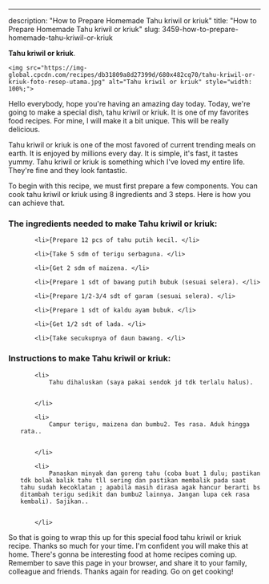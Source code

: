 ---
description: "How to Prepare Homemade Tahu kriwil or kriuk"
title: "How to Prepare Homemade Tahu kriwil or kriuk"
slug: 3459-how-to-prepare-homemade-tahu-kriwil-or-kriuk

<p>
	<strong>Tahu kriwil or kriuk</strong>. 
	
</p>
<p>
	
	<img src="https://img-global.cpcdn.com/recipes/db31809a8d27399d/680x482cq70/tahu-kriwil-or-kriuk-foto-resep-utama.jpg" alt="Tahu kriwil or kriuk" style="width: 100%;">
	
	
</p>
<p>
	Hello everybody, hope you're having an amazing day today. Today, we're going to make a special dish, tahu kriwil or kriuk. It is one of my favorites food recipes. For mine, I will make it a bit unique. This will be really delicious.
</p>
	
<p>
	
</p>
<p>
	Tahu kriwil or kriuk is one of the most favored of current trending meals on earth. It is enjoyed by millions every day. It is simple, it's fast, it tastes yummy. Tahu kriwil or kriuk is something which I've loved my entire life. They're fine and they look fantastic.
</p>

<p>
To begin with this recipe, we must first prepare a few components. You can cook tahu kriwil or kriuk using 8 ingredients and 3 steps. Here is how you can achieve that.
</p>

<h3>The ingredients needed to make Tahu kriwil or kriuk:</h3>

<ol>
	
		<li>{Prepare 12 pcs of tahu putih kecil. </li>
	
		<li>{Take 5 sdm of terigu serbaguna. </li>
	
		<li>{Get 2 sdm of maizena. </li>
	
		<li>{Prepare 1 sdt of bawang putih bubuk (sesuai selera). </li>
	
		<li>{Prepare 1/2-3/4 sdt of garam (sesuai selera). </li>
	
		<li>{Prepare 1 sdt of kaldu ayam bubuk. </li>
	
		<li>{Get 1/2 sdt of lada. </li>
	
		<li>{Take secukupnya of daun bawang. </li>
	
</ol>
<p>
	
</p>

<h3>Instructions to make Tahu kriwil or kriuk:</h3>

<ol>
	
		<li>
			Tahu dihaluskan (saya pakai sendok jd tdk terlalu halus).
			
			
		</li>
	
		<li>
			Campur terigu, maizena dan bumbu2. Tes rasa. Aduk hingga rata..
			
			
		</li>
	
		<li>
			Panaskan minyak dan goreng tahu (coba buat 1 dulu; pastikan tdk bolak balik tahu tll sering dan pastikan membalik pada saat tahu sudah kecoklatan ; apabila masih dirasa agak hancur berarti bs ditambah terigu sedikit dan bumbu2 lainnya. Jangan lupa cek rasa kembali). Sajikan..
			
			
		</li>
	
</ol>

<p>
	
</p>

<p>
	So that is going to wrap this up for this special food tahu kriwil or kriuk recipe. Thanks so much for your time. I'm confident you will make this at home. There's gonna be interesting food at home recipes coming up. Remember to save this page in your browser, and share it to your family, colleague and friends. Thanks again for reading. Go on get cooking!
</p>
